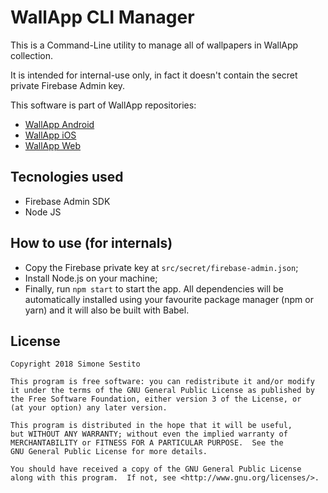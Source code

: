 
# WallApp CLI Manager

This is a Command-Line utility to manage all of wallpapers in WallApp collection.

It is intended for internal-use only, in fact it doesn't contain the secret private Firebase Admin key. 

This software is part of WallApp repositories:
- [WallApp Android](https://github.com/simonesestito/wallapp-android)
- [WallApp iOS](https://github.com/paoloGiubilato/wallApp)
- [WallApp Web](https://github.com/simonesestito/wallapp-web)

## Tecnologies used

- Firebase Admin SDK
- Node JS

## How to use (for internals)

- Copy the Firebase private key at <code>src/secret/firebase-admin.json</code>;
- Install Node.js on your machine;
- Finally, run <code>npm start</code> to start the app. All dependencies will be automatically installed using your favourite package manager (npm or yarn) and it will also be built with Babel.

## License
    Copyright 2018 Simone Sestito

    This program is free software: you can redistribute it and/or modify
    it under the terms of the GNU General Public License as published by
    the Free Software Foundation, either version 3 of the License, or
    (at your option) any later version.

    This program is distributed in the hope that it will be useful,
    but WITHOUT ANY WARRANTY; without even the implied warranty of
    MERCHANTABILITY or FITNESS FOR A PARTICULAR PURPOSE.  See the
    GNU General Public License for more details.

    You should have received a copy of the GNU General Public License
    along with this program.  If not, see <http://www.gnu.org/licenses/>.
